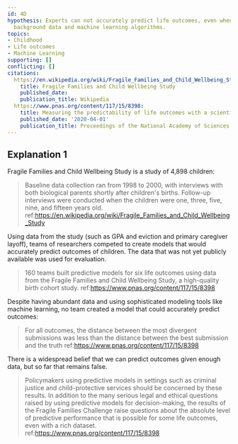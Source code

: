```yaml
---
id: 4D
hypothesis: Experts can not accurately predict life outcomes, even when given significant
  background data and machine learning algorithms.
topics:
- Childhood
- Life outcomes
- Machine Learning
supporting: []
conflicting: []
citations:
  https://en.wikipedia.org/wiki/Fragile_Families_and_Child_Wellbeing_Study:
    title: Fragile Families and Child Wellbeing Study
    published_date: 
    publication_title: Wikipedia
  https://www.pnas.org/content/117/15/8398:
    title: Measuring the predictability of life outcomes with a scientific mass collaboration
    published_date: '2020-04-01'
    publication_title: Proceedings of the National Academy of Sciences
---
```

## Explanation 1

Fragile Families and Child Wellbeing Study is a study of 4,898 children:

> Baseline data collection ran from 1998 to 2000, with interviews with both biological parents shortly after children's births. Follow-up interviews were conducted when the children were one, three, five, nine, and fifteen years old.
> ref:https://en.wikipedia.org/wiki/Fragile_Families_and_Child_Wellbeing_Study

Using data from the study (such as GPA and eviction and primary caregiver layoff), teams of researchers competed to create models that would accurately predict outcomes of children. The data that was not yet publicly available was used  for evaluation.

> 160 teams built predictive models for six life outcomes using data from the Fragile Families and Child Wellbeing Study, a high-quality birth cohort study.
> ref:https://www.pnas.org/content/117/15/8398

Despite having abundant data and using sophisticated modeling tools like machine learning, no team created a model that could accurately predict outcomes:

> For all outcomes, the distance between the most divergent submissions was less than the distance between the best submission and the truth
> ref:https://www.pnas.org/content/117/15/8398

There is a widespread belief that we can predict outcomes given enough data, but so far that remains false.

> Policymakers using predictive models in settings such as criminal justice and child-protective services should be concerned by these results. In addition to the many serious legal and ethical questions raised by using predictive models for decision-making, the results of the Fragile Families Challenge raise questions about the absolute level of predictive performance that is possible for some life outcomes, even with a rich dataset.
> ref:https://www.pnas.org/content/117/15/8398
